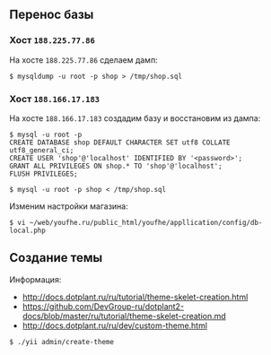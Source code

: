 
## Перенос базы

### Хост `188.225.77.86`
На хосте `188.225.77.86` сделаем дамп:

```
$ mysqldump -u root -p shop > /tmp/shop.sql 
```

### Хост `188.166.17.183`

На хосте `188.166.17.183` создадим базу и восстановим из дампа:

```
$ mysql -u root -p
CREATE DATABASE shop DEFAULT CHARACTER SET utf8 COLLATE utf8_general_ci;
CREATE USER 'shop'@'localhost' IDENTIFIED BY '<password>';
GRANT ALL PRIVILEGES ON shop.* TO 'shop'@'localhost';
FLUSH PRIVILEGES;
```

```
$ mysql -u root -p shop < /tmp/shop.sql 
```

Изменим настройки магазина:

```
$ vi ~/web/youfhe.ru/public_html/youfhe/appllication/config/db-local.php

```

## Создание темы

Информация: 
* http://docs.dotplant.ru/ru/tutorial/theme-skelet-creation.html
* https://github.com/DevGroup-ru/dotplant2-docs/blob/master/ru/tutorial/theme-skelet-creation.md
* http://docs.dotplant.ru/ru/dev/custom-theme.html

```
$ ./yii admin/create-theme
```



